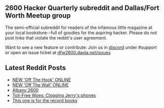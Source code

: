 ## 2600 Hacker Quarterly subreddit and Dallas/Fort Worth Meetup group
The semi-official subreddit for readers of the infamous little magazine at your local bookstore--full of goodies for the aspiring hacker. Please do not post links that violate the reddit's user agreement.

Want to see a new feature or contribute: 
Join us in [discord](https://dfw2600.dapla.net/chat) under #support or open an issue ticket at [dfw2600.dapla.net/issues](https://dfw2600.dapla.net/issues)

## Latest Reddit Posts
<!-- BLOG-POST-LIST:START -->
- [NEW 'Off The Hook' ONLINE](https://2600.com/hook/01-05-2024)
- [NEW 'Off The Wall' ONLINE](https://2600.com/wall/30-04-2024)
- [Albany 2600](https://www.reddit.com/r/2600/comments/1ch5rvl/albany_2600/)
- [Toll-Free Woes: Clogging Jerry's phones](https://www.reddit.com/r/2600/comments/1cbzi3s/tollfree_woes_clogging_jerrys_phones/)
- [This one is for the record books](https://www.reddit.com/r/2600/comments/1c8a6jn/this_one_is_for_the_record_books/)
<!-- BLOG-POST-LIST:END -->
